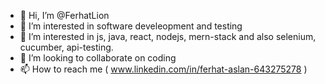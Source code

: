 - 👋 Hi, I’m @FerhatLion
- 👀 I’m interested in software develeopment and testing
- 🌱 I’m interested in js, java, react, nodejs, mern-stack and also selenium, cucumber, api-testing.
- 💞️ I’m looking to collaborate on coding
- 📫 How to reach me ( www.linkedin.com/in/ferhat-aslan-643275278 )

<!---
FerhatLion/FerhatLion is a ✨ special ✨ repository because its `README.md` (this file) appears on your GitHub profile.
You can click the Preview link to take a look at your changes.
--->
